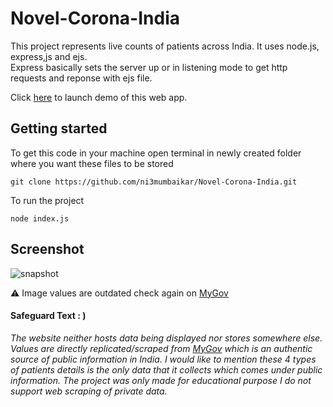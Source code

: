 # Novel-Corona-India
This project represents live counts of patients across India. It uses node.js, express,js and ejs.  
Express basically sets the server up or in listening mode to get http requests and reponse with ejs file. 
  
Click [here](https://arcane-harbor-27723.herokuapp.com/covid-19-india) to launch demo of this web app.
  
## Getting started  
To get this code in your machine open terminal in newly created folder where you want these files to be stored  
  
``` git clone https://github.com/ni3mumbaikar/Novel-Corona-India.git ```  

To run the project
  
```node index.js```
  
## Screenshot  
![snapshot](snapshot/web_portal.png)  
  
:warning: Image values are outdated check again on [MyGov](https://mygov.in/covid-19) 

#### Safeguard Text : )
*The website neither hosts data being displayed nor stores somewhere else.
Values are directly replicated/scraped from [MyGov](https://mygov.in/covid-19) which is an authentic source of public information in India.
I would like to mention these 4 types of patients details is the only 
data that it collects which comes under public information.
The project was only made for educational purpose I do not support web scraping of private data.*
